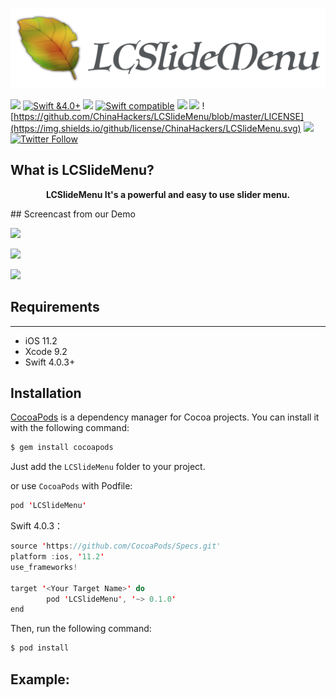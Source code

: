 ![](https://github.com/ChinaHackers/LCSlideMenu/raw/master/Screencast/LCSlideMenu.png)

![](https://camo.githubusercontent.com/f3bc68f8badf9ec1143275e35cba2114910b0522/687474703a2f2f696d672e736869656c64732e696f2f62616467652f6c616e67756167652d73776966742d627269676874677265656e2e7376673f7374796c653d666c6174)
[![Swift &4.0+](https://img.shields.io/badge/Swift-4.0+-orange.svg?style=flat)](https://developer.apple.com/swift/)
![](https://camo.githubusercontent.com/c33e2972a445f3e8ecf5859b339577fcbe9e2b65/68747470733a2f2f696d672e736869656c64732e696f2f62616467652f58636f64652d392532422d627269676874677265656e2e737667)
[![Swift compatible](https://img.shields.io/badge/swift-compatible-4BC51D.svg?style=flat)](https://developer.apple.com/swift/)
![](https://img.shields.io/appveyor/ci/gruntjs/grunt.svg)
![](https://img.shields.io/badge/platform-iOS-blue.svg)
![https://github.com/ChinaHackers/LCSlideMenu/blob/master/LICENSE](https://img.shields.io/github/license/ChinaHackers/LCSlideMenu.svg)
![](https://img.shields.io/github/stars/ChinaHackers/LCSlideMenu.svg?style=social&label=Star)
[![Twitter Follow](https://img.shields.io/twitter/follow/LiuChuan_.svg?style=social)](https://twitter.com/LiuChuan_)


## What is LCSlideMenu?
<p align="center"> <b> LCSlideMenu It's a powerful and easy to use slider menu. </b></p> 
## Screencast from our Demo

![](https://github.com/ChinaHackers/LCSlideMenu/raw/master/Screencast/Screencast01.gif)

![](https://github.com/ChinaHackers/LCSlideMenu/raw/master/Screencast/Screencast02.gif)

![](https://github.com/ChinaHackers/LCSlideMenu/raw/master/Screencast/Screencast03.gif)

## Requirements
---
- iOS 11.2
- Xcode 9.2
- Swift 4.0.3+

## Installation

[CocoaPods](http://cocoapods.org/) is a dependency manager for Cocoa projects. You can install it with the following command:

```swift
$ gem install cocoapods
```


Just add the `LCSlideMenu` folder to your project.

or use `CocoaPods` with Podfile:

```swift
pod 'LCSlideMenu'
```

Swift 4.0.3：

```swift
source 'https://github.com/CocoaPods/Specs.git'
platform :ios, '11.2'
use_frameworks!

target '<Your Target Name>' do
		pod 'LCSlideMenu', '~> 0.1.0'
end
```



Then, run the following command:

```swift
$ pod install
```
## Example:
